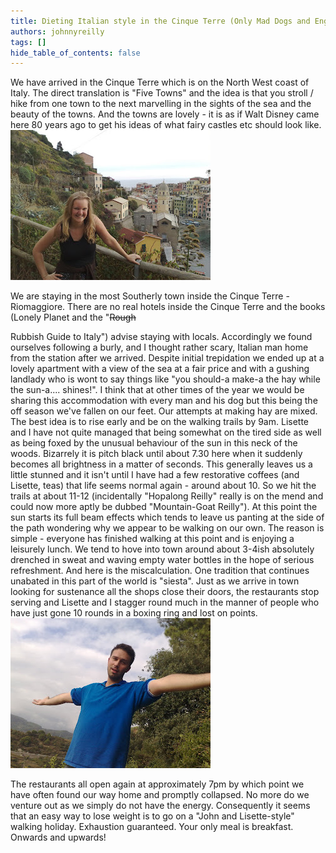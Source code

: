 ```yaml
---
title: Dieting Italian style in the Cinque Terre (Only Mad Dogs and Englishmen...)
authors: johnnyreilly
tags: []
hide_table_of_contents: false
---
```

We have arrived in the Cinque Terre which is on the North West coast of Italy. The direct translation is "Five Towns" and the idea is that you stroll / hike from one town to the next marvelling in the sights of the sea and the beauty of the towns. And the towns are lovely - it is as if Walt Disney came here 80 years ago to get his ideas of what fairy castles etc should look like. ![](cin49.jpg)

 We are staying in the most Southerly town inside the Cinque Terre - Riomaggiore. There are no real hotels inside the Cinque Terre and the books (Lonely Planet and the "<s>Rough</s>

 Rubbish Guide to Italy") advise staying with locals. Accordingly we found ourselves following a burly, and I thought rather scary, Italian man home from the station after we arrived. Despite initial trepidation we ended up at a lovely apartment with a view of the sea at a fair price and with a gushing landlady who is wont to say things like "you should-a make-a the hay while the sun-a.... shines!". I think that at other times of the year we would be sharing this accommodation with every man and his dog but this being the off season we've fallen on our feet. Our attempts at making hay are mixed. The best idea is to rise early and be on the walking trails by 9am. Lisette and I have not quite managed that being somewhat on the tired side as well as being foxed by the unusual behaviour of the sun in this neck of the woods. Bizarrely it is pitch black until about 7.30 here when it suddenly becomes all brightness in a matter of seconds. This generally leaves us a little stunned and it isn't until I have had a few restorative coffees (and Lisette, teas) that life seems normal again - around about 10. So we hit the trails at about 11-12 (incidentally "Hopalong Reilly" really is on the mend and could now more aptly be dubbed "Mountain-Goat Reilly"). At this point the sun starts its full beam effects which tends to leave us panting at the side of the path wondering why we appear to be walking on our own. The reason is simple - everyone has finished walking at this point and is enjoying a leisurely lunch. We tend to hove into town around about 3-4ish absolutely drenched in sweat and waving empty water bottles in the hope of serious refreshment. And here is the miscalculation. One tradition that continues unabated in this part of the world is "siesta". Just as we arrive in town looking for sustenance all the shops close their doors, the restaurants stop serving and Lisette and I stagger round much in the manner of people who have just gone 10 rounds in a boxing ring and lost on points. ![](cin42.jpg)

 The restaurants all open again at approximately 7pm by which point we have often found our way home and promptly collapsed. No more do we venture out as we simply do not have the energy. Consequently it seems that an easy way to lose weight is to go on a "John and Lisette-style" walking holiday. Exhaustion guaranteed. Your only meal is breakfast. Onwards and upwards!
